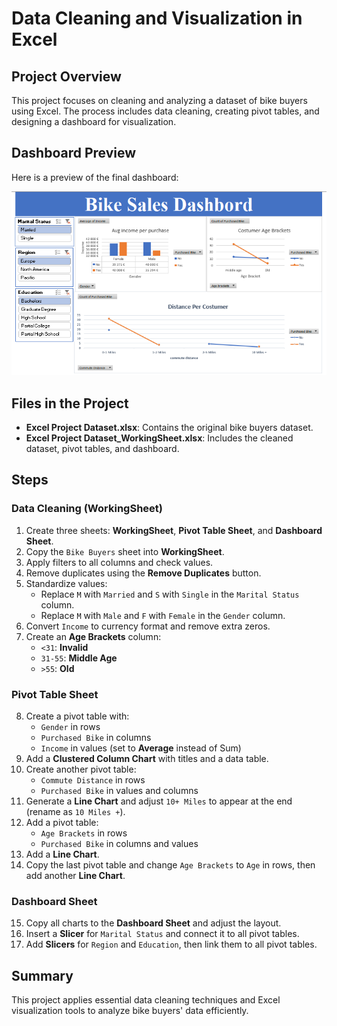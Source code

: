 # Data Cleaning and Visualization in Excel

## Project Overview
This project focuses on cleaning and analyzing a dataset of bike buyers using Excel. The process includes data cleaning, creating pivot tables, and designing a dashboard for visualization.

## Dashboard Preview
Here is a preview of the final dashboard:

![Dashboard Screenshot](dashbord.png)

## Files in the Project
- **Excel Project Dataset.xlsx**: Contains the original bike buyers dataset.
- **Excel Project Dataset_WorkingSheet.xlsx**: Includes the cleaned dataset, pivot tables, and dashboard.

## Steps

### Data Cleaning (WorkingSheet)
1. Create three sheets: **WorkingSheet**, **Pivot Table Sheet**, and **Dashboard Sheet**.
2. Copy the `Bike Buyers` sheet into **WorkingSheet**.
3. Apply filters to all columns and check values.
4. Remove duplicates using the **Remove Duplicates** button.
5. Standardize values:
   - Replace `M` with `Married` and `S` with `Single` in the `Marital Status` column.
   - Replace `M` with `Male` and `F` with `Female` in the `Gender` column.
6. Convert `Income` to currency format and remove extra zeros.
7. Create an **Age Brackets** column:
   - `<31`: **Invalid**
   - `31-55`: **Middle Age**
   - `>55`: **Old**

### Pivot Table Sheet
8. Create a pivot table with:
   - `Gender` in rows
   - `Purchased Bike` in columns
   - `Income` in values (set to **Average** instead of Sum)
9. Add a **Clustered Column Chart** with titles and a data table.
10. Create another pivot table:
    - `Commute Distance` in rows
    - `Purchased Bike` in values and columns
11. Generate a **Line Chart** and adjust `10+ Miles` to appear at the end (rename as `10 Miles +`).
12. Add a pivot table:
    - `Age Brackets` in rows
    - `Purchased Bike` in columns and values
13. Add a **Line Chart**.
14. Copy the last pivot table and change `Age Brackets` to `Age` in rows, then add another **Line Chart**.

### Dashboard Sheet
15. Copy all charts to the **Dashboard Sheet** and adjust the layout.
16. Insert a **Slicer** for `Marital Status` and connect it to all pivot tables.
17. Add **Slicers** for `Region` and `Education`, then link them to all pivot tables.

## Summary
This project applies essential data cleaning techniques and Excel visualization tools to analyze bike buyers' data efficiently.

